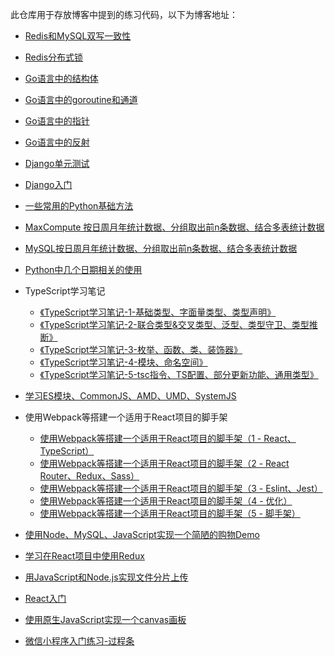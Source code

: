 此仓库用于存放博客中提到的练习代码，以下为博客地址：

+ [Redis和MySQL双写一致性](https://juejin.cn/post/7301951271232618505)

+ [Redis分布式锁](https://juejin.cn/post/7301242469936185395)

+ [Go语言中的结构体](https://juejin.cn/post/7126550164717699109)

+ [Go语言中的goroutine和通道](https://juejin.cn/post/7103907668955250702)

+ [Go语言中的指针](https://juejin.cn/post/7100166142974492679)

+ [Go语言中的反射](https://juejin.cn/post/7097534989029343246)

+ [Django单元测试](https://juejin.cn/post/7016687269503303710/)

+ [Django入门](https://juejin.cn/post/7015896897378320391)

+ [一些常用的Python基础方法](https://juejin.cn/post/6993524865298857991)

+ [MaxCompute 按日周月年统计数据、分组取出前n条数据、结合多表统计数据](https://juejin.cn/post/6992974062511194120)

+ [MySQL按日周月年统计数据、分组取出前n条数据、结合多表统计数据](https://juejin.cn/post/6985862374284591118)

+ [Python中几个日期相关的使用](https://juejin.cn/post/6973570780357459975)

+ TypeScript学习笔记

  + [《TypeScript学习笔记-1-基础类型、字面量类型、类型声明》](https://juejin.im/post/6887561064129986567)
  + [《TypeScript学习笔记-2-联合类型&交叉类型、泛型、类型守卫、类型推断》](https://juejin.im/post/6887952824031068174)
  + [《TypeScript学习笔记-3-枚举、函数、类、装饰器》](https://juejin.im/post/6890127597435682829)
  + [《TypeScript学习笔记-4-模块、命名空间》](https://juejin.im/post/6892768302209171463/)
  + [《TypeScript学习笔记-5-tsc指令、TS配置、部分更新功能、通用类型》](https://juejin.im/post/6892781570545942541/)

+ [学习ES模块、CommonJS、AMD、UMD、SystemJS](https://juejin.im/post/6870141103958589454)

+ 使用Webpack等搭建一个适用于React项目的脚手架

  + [使用Webpack等搭建一个适用于React项目的脚手架（1 - React、TypeScript）](https://juejin.im/post/5e8b3e626fb9a03c546c2e60)
  + [使用Webpack等搭建一个适用于React项目的脚手架（2 - React Router、Redux、Sass）](https://juejin.im/post/5e8b3f7ef265da47a927ec82)
  + [使用Webpack等搭建一个适用于React项目的脚手架（3 - Eslint、Jest）](https://juejin.im/post/5e8b4004f265da480a1aaaba)
  + [使用Webpack等搭建一个适用于React项目的脚手架（4 - 优化）](https://juejin.im/post/5e8b40766fb9a03c75753fcd)
  + [使用Webpack等搭建一个适用于React项目的脚手架（5 - 脚手架）](https://juejin.im/post/5e8b40dcf265da47e02a7613)

+ [使用Node、MySQL、JavaScript实现一个简陋的购物Demo](https://juejin.im/post/5e3446e76fb9a02ff44f6e91)

+ [学习在React项目中使用Redux](https://juejin.im/post/5dc82bfee51d4523815886c9)

+ [用JavaScript和Node.js实现文件分片上传](https://juejin.im/post/5db29beb5188256467245a7b)

+ [React入门](https://juejin.im/post/5d9083d2e51d457825210a4b)

+ [使用原生JavaScript实现一个canvas画板](https://juejin.im/post/5d4c28ce5188250526558055)

+ [微信小程序入门练习-过程条](https://juejin.im/post/5d076a7de51d4556f76e809b)

